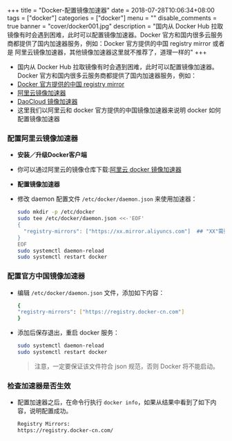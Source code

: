 +++
title = "Docker-配置镜像加速器"
date = 2018-07-28T10:06:34+08:00
tags = ["docker"]
categories = ["docker"]
menu = ""
disable_comments = true
banner = "cover/docker001.jpg"
description = "国内从 Docker Hub 拉取镜像有时会遇到困难，此时可以配置镜像加速器。Docker 官方和国内很多云服务商都提供了国内加速器服务，例如：Docker 官方提供的中国 registry mirror 或者是 阿里云镜像加速器，其他镜像加速器这里就不推荐了，道理一样的"
+++

- 国内从 Docker Hub 拉取镜像有时会遇到困难，此时可以配置镜像加速器。Docker 官方和国内很多云服务商都提供了国内加速器服务，例如：
- [Docker 官方提供的中国 registry mirror](https://docs.docker.com/registry/recipes/mirror/#use-case-the-china-registry-mirror)
- [阿里云镜像加速器](https://cr.console.aliyun.com/?spm=a2c4e.11153940.blogcont29941.9.69a569d6cUxp04#/accelerator)
- [DaoCloud 镜像加速器](https://www.daocloud.io/mirror#accelerator-doc)
- 这里我们以阿里云和 docker 官方提供的中国镜像加速器来说明 docker 如何配置镜像加速器

### 配置阿里云镜像加速器

- **安装／升级Docker客户端**
- 你可以通过阿里云的镜像仓库下载:[阿里云 docker 镜像加速器](https://cr.console.aliyun.com/?spm=a2c4e.11153940.blogcont29941.9.69a569d6cUxp04#/accelerator)

- **配置镜像加速器**
- 修改 daemon 配置文件 `/etc/docker/daemon.json` 来使用加速器：
  
  ```bash
  sudo mkdir -p /etc/docker
  sudo tee /etc/docker/daemon.json <<-'EOF'
  {
    "registry-mirrors": ["https://xx.mirror.aliyuncs.com"]  ## "XX"需要用你自己的阿里云账号登陆获取
  }
  EOF
  sudo systemctl daemon-reload
  sudo systemctl restart docker
  ```

### 配置官方中国镜像加速器
- 编辑 `/etc/docker/daemon.json` 文件，添加如下内容：
 
  ```bash
  {
  "registry-mirrors": ["https://registry.docker-cn.com"]
  }
  ```
- 添加后保存退出，重启 docker 服务：

  ```bash
  sudo systemctl daemon-reload
  sudo systemctl restart docker
  ```
  > 注意，一定要保证该文件符合 json 规范，否则 Docker 将不能启动。

### 检查加速器是否生效
- 配置加速器之后，在命令行执行 `docker info`，如果从结果中看到了如下内容，说明配置成功。
 
  ```bash
  Registry Mirrors:
  https://registry.docker-cn.com/
  ```

